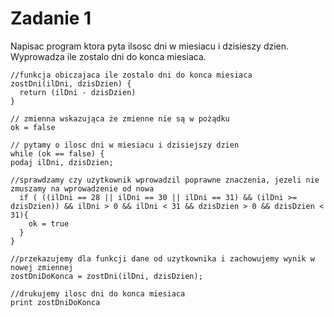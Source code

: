 # Zadanie 1

Napisac program ktora pyta ilsosc dni w miesiacu i dzisieszy dzien. Wyprowadza ile zostalo dni do konca miesiaca.

```
//funkcja obiczajaca ile zostalo dni do konca miesiaca
zostDni(ilDni, dzisDzien) {
  return (ilDni - dzisDzien)
}

// zmienna wskazująca że zmienne nie są w pożądku
ok = false

// pytamy o ilosc dni w miesiacu i dzisiejszy dzien
while (ok == false) {
podaj ilDni, dzisDzien;

//sprawdzamy czy uzytkownik wprowadzil poprawne znaczenia, jezeli nie zmuszamy na wprowadzenie od nowa
  if ( ((ilDni == 28 || ilDni == 30 || ilDni == 31) && (ilDni >= dzisDzien)) && ilDni > 0 && ilDni < 31 && dzisDzien > 0 && dzisDzien < 31){
    ok = true
  }
}

//przekazujemy dla funkcji dane od uzytkownika i zachowujemy wynik w nowej zmiennej
zostDniDoKonca = zostDni(ilDni, dzisDzien);

//drukujemy ilosc dni do konca miesiaca
print zostDniDoKonca

```
